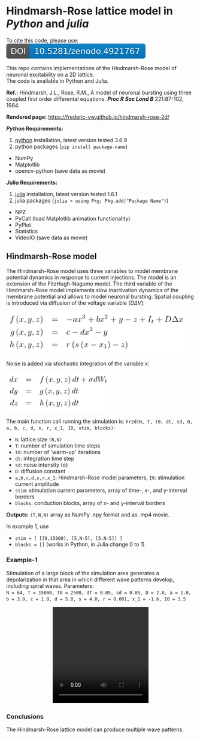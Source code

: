 # Hindmarsh-Rose lattice model in *Python* and *julia*

To cite this code, please use: [![DOI](zenodo.4921767.svg)](https://zenodo.org/badge/latestdoi/375518246)

This repo contains implementations of the Hindmarsh-Rose model of neuronal excitability on a 2D lattice.  
The code is available in Python and Julia.  

**Ref.:** Hindmarsh, J.L., Rose, R.M., A model of neuronal bursting using three coupled first order differental equations. __*Proc R Soc Lond B*__ 221:87-102, 1984.

**Rendered page:** https://frederic-vw.github.io/hindmarsh-rose-2d/

**_Python_ Requirements:**
1. [python](https://www.python.org/) installation, latest version tested 3.6.9
2. python packages (`pip install package-name`)
  - NumPy
  - Matplotlib
  - opencv-python (save data as movie)

**_Julia_ Requirements:**
1. [julia](https://julialang.org/) installation, latest version tested 1.6.1
2. julia packages (`julia > using Pkg; Pkg.add("Package Name")`)
  - NPZ
  - PyCall (load Matplotlib animation functionality)
  - PyPlot
  - Statistics
  - VideoIO (save data as movie)

## Hindmarsh-Rose model

The Hindmarsh-Rose model uses three variables to model membrane potential dynamics in response to current injections. The model is an extension of the FitzHugh-Nagumo model. The third variable of the Hindmarsh-Rose model implements slow inactivation dynamics of the membrane potential and allows to model neuronal bursting. 
Spatial coupling is introduced via diffusion of the voltage variable ($D \Delta V$):

<p align="left">
<img width="480" src="images/hr_equations.png">
</p>

Noise is added via stochastic integration of the variable $x$:

<p align="left">
<img width="280" src="images/hr_integration.png">
</p>

The main function call running the simulation is: `hr2d(N, T, t0, dt, sd, D, a, b, c, d, s, r, x_1, I0, stim, blocks)`:  
- `N`: lattice size `(N,N)`
- `T`: number of simulation time steps
- `t0`: number of 'warm-up' iterations
- `dt`: integration time step
- `sd`: noise intensity (&sigma;)
- `D`: diffusion constant
- `a,b,c,d,s,r,x_1`: Hindmarsh-Rose model parameters, `I0`: stimulation current amplitude
- `stim`: stimulation current parameters, array of time-, x-, and y-interval borders
- `blocks`: conduction blocks, array of x- and y-interval borders

**Outputs:** `(T,N,N)` array as NumPy .npy format and as .mp4 movie.

In example 1, use
- `stim = [ [[0,15000], [5,N-5], [5,N-5]] ]`
- `blocks = []`
(works in Python, in Julia change 0 to 1)

### Example-1
Stimulation of a large block of the simulation area generates a depolarization in that area in which different wave patterns develop, including spiral waves.
Parameters:  
`N = 64, T = 15000, t0 = 2500, dt = 0.05, sd = 0.05, D = 2.0, a = 1.0, b = 3.0, c = 1.0, d = 5.0, s = 4.0, r = 0.001, x_1 = -1.6, I0 = 3.5`

<p align="center">
<video src="videos/hr2d_I_3.50_s_2.00_sd_0.05_D_2.00.webm" width="256" height="256" controls preload></video>
</p>

### Conclusions
The Hindmarsh-Rose lattice model can produce multiple wave patterns.
